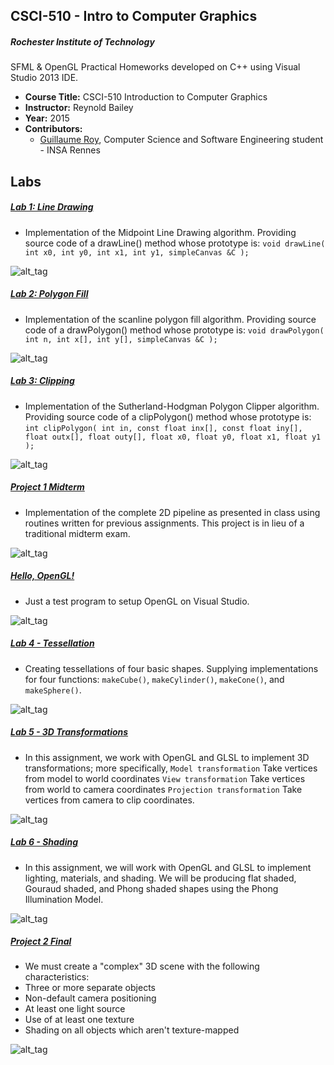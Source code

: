 CSCI-510 - Intro to Computer Graphics
--------

##### Rochester Institute of Technology
SFML & OpenGL Practical Homeworks developed on C++ using Visual Studio 2013 IDE.

* **Course Title:** CSCI-510 Introduction to Computer Graphics
* **Instructor:** Reynold Bailey
* **Year:** 2015
* **Contributors:**
  * <a href="https://github.com/guroy">Guillaume Roy</a>, Computer Science and Software Engineering student - INSA Rennes

Labs
----
##### <a href="https://github.com/guroy/CSCI-510/tree/master/Lab%201%20-%20Line%20Drawing">Lab 1: Line Drawing</a>
* Implementation of the Midpoint Line Drawing algorithm. Providing source code of a drawLine() method whose prototype is:
```void drawLine( int x0, int y0, int x1, int y1, simpleCanvas &C );```

![alt_tag](http://nodim.fr/host/course/cg/lab1.png)

##### <a href="https://github.com/guroy/CSCI-510/tree/master/Lab%202%20-%20Polygon%20Fill">Lab 2: Polygon Fill</a>
* Implementation of the scanline polygon fill algorithm. Providing source code of a drawPolygon() method whose prototype is:
```void drawPolygon( int n, int x[], int y[], simpleCanvas &C );```

![alt_tag](http://nodim.fr/host/course/cg/lab2.png)

##### <a href="https://github.com/guroy/CSCI-510/tree/master/Lab%203%20-%20Clipping">Lab 3: Clipping</a>
* Implementation of the Sutherland-Hodgman Polygon Clipper algorithm. Providing source code of a clipPolygon() method whose prototype is:
```int clipPolygon( int in, const float inx[], const float iny[], float outx[], float outy[], float x0, float y0, float x1, float y1 );```

![alt_tag](http://nodim.fr/host/course/cg/lab3.png)

##### <a href="https://github.com/guroy/CSCI-510/tree/master/Project%201%20Midterm">Project 1 Midterm</a>
* Implementation of the complete 2D pipeline as presented in class using routines written for previous assignments. This project is in lieu of a traditional midterm exam. 

![alt_tag](http://nodim.fr/host/course/cg/midterm.gif)

##### <a href="https://github.com/guroy/CSCI-510/tree/master/Hello,%20OpenGL!">Hello, OpenGL!</a>
* Just a test program to setup OpenGL on Visual Studio. 

![alt_tag](http://nodim.fr/host/course/cg/hello.png)

##### <a href="https://github.com/guroy/CSCI-510/tree/master/Lab%204%20-%20Tesselation">Lab 4 - Tessellation</a>
*  Creating tessellations of four basic shapes. Supplying implementations for four functions: ```makeCube()```, ```makeCylinder()```, ```makeCone()```, and ```makeSphere()```. 

![alt_tag](http://nodim.fr/host/course/cg/lab4.gif)

##### <a href="https://github.com/guroy/CSCI-510/tree/master/Lab%205%20-%203D%20Transformations">Lab 5 - 3D Transformations</a>
*  In this assignment, we work with OpenGL and GLSL to implement 3D transformations; more specifically, ```Model transformation``` Take vertices from model to world coordinates ```View transformation``` Take vertices from world to camera coordinates ```Projection transformation``` Take vertices from camera to clip coordinates.

![alt_tag](http://nodim.fr/host/course/cg/lab5.png)

##### <a href="https://github.com/guroy/CSCI-510/tree/master/Lab%206%20-%20Shading">Lab 6 - Shading</a>
*  In this assignment, we will work with OpenGL and GLSL to implement lighting, materials, and shading. We will be producing flat shaded, Gouraud shaded, and Phong shaded shapes using the Phong Illumination Model. 

![alt_tag](http://nodim.fr/host/course/cg/lab6.png)

##### <a href="https://github.com/guroy/CSCI-510/tree/master/Project%202%20Final">Project 2 Final</a>
* We must create a "complex" 3D scene with the following characteristics: 
 * Three or more separate objects
 * Non-default camera positioning 
 * At least one light source 
 * Use of at least one texture 
 * Shading on all objects which aren't texture-mapped

![alt_tag](http://nodim.fr/host/course/cg/final.png)
